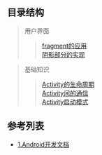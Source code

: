## 目录结构

> 用户界面
>> [fragment的应用](001.fragment的应用.md)  
>> [阴影部分的实现](002.阴影部分的实现.md)  

> 基础知识  
>> [Activity的生命周期](003.Activity的生命周期.md)  
>> [Activity间的通信](004.Activity间的通信.md)  
>> [Activity启动模式](005.Activity启动模式.md)  

## 参考列表
+ [1.Android开发文档](https://developer.android.com/docs)
